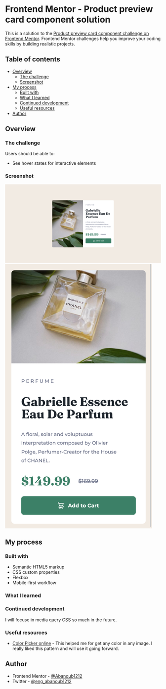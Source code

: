 # Frontend Mentor - Product preview card component solution

This is a solution to the [Product preview card component challenge on Frontend Mentor](https://www.frontendmentor.io/challenges/product-preview-card-component-GO7UmttRfa). Frontend Mentor challenges help you improve your coding skills by building realistic projects. 

## Table of contents

- [Overview](#overview)
  - [The challenge](#the-challenge)
  - [Screenshot](#screenshot)
- [My process](#my-process)
  - [Built with](#built-with)
  - [What I learned](#what-i-learned)
  - [Continued development](#continued-development)
  - [Useful resources](#useful-resources)
- [Author](#author)
## Overview

### The challenge

Users should be able to:

- See hover states for interactive elements

### Screenshot

![](/design/my-desktop-design.png)
![](/design/my-mobile-design.png)
## My process

### Built with

- Semantic HTML5 markup
- CSS custom properties
- Flexbox
- Mobile-first workflow

### What I learned

### Continued development

I will focuse in media query CSS so much in the future.

### Useful resources
- [Color Picker online](https://imagecolorpicker.com/) - This helped me for get any color in any image. I really liked this pattern and will use it going forward.

## Author

- Frontend Mentor - [@Abanoub1212](https://www.frontendmentor.io/profile/Abanoub1212)
- Twitter - [@eng_abanoub1212](https://twitter.com/eng_abanoub1212)


